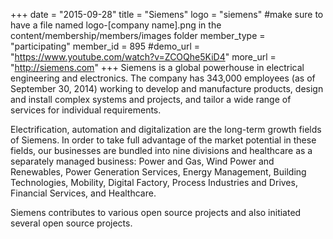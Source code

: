 +++
date = "2015-09-28"
title = "Siemens"
logo = "siemens" #make sure to have a file named logo-[company name].png in the content/membership/members/images folder
member_type = "participating"
member_id = 895
#demo_url = "https://www.youtube.com/watch?v=ZCOQhe5KiD4"
more_url = "http://siemens.com"
+++
Siemens is a global powerhouse in electrical engineering and electronics. The company has 343,000 employees (as of September 30, 2014) working to develop and manufacture products, design and install complex systems and projects, and tailor a wide range of services for individual requirements.

Electrification, automation and digitalization are the long-term growth fields of Siemens. In order to take full advantage of the market potential in these fields, our businesses are bundled into nine divisions and healthcare as a separately managed business: Power and Gas, Wind Power and Renewables, Power Generation Services, Energy Management, Building Technologies, Mobility, Digital Factory, Process Industries and Drives, Financial Services, and Healthcare.

Siemens contributes to various open source projects and also initiated several open source projects.